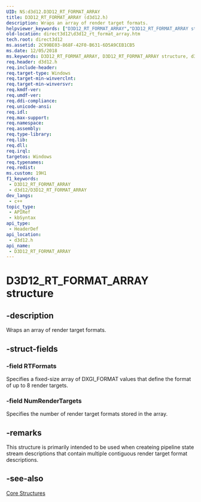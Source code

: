 ```yaml
---
UID: NS:d3d12.D3D12_RT_FORMAT_ARRAY
title: D3D12_RT_FORMAT_ARRAY (d3d12.h)
description: Wraps an array of render target formats.
helpviewer_keywords: ["D3D12_RT_FORMAT_ARRAY","D3D12_RT_FORMAT_ARRAY structure","d3d12/D3D12_RT_FORMAT_ARRAY","direct3d12.d3d12_rt_format_array"]
old-location: direct3d12\d3d12_rt_format_array.htm
tech.root: direct3d12
ms.assetid: 2C99BE03-868F-42F0-B631-6D5A9CEB1CB5
ms.date: 12/05/2018
ms.keywords: D3D12_RT_FORMAT_ARRAY, D3D12_RT_FORMAT_ARRAY structure, d3d12/D3D12_RT_FORMAT_ARRAY, direct3d12.d3d12_rt_format_array
req.header: d3d12.h
req.include-header: 
req.target-type: Windows
req.target-min-winverclnt: 
req.target-min-winversvr: 
req.kmdf-ver: 
req.umdf-ver: 
req.ddi-compliance: 
req.unicode-ansi: 
req.idl: 
req.max-support: 
req.namespace: 
req.assembly: 
req.type-library: 
req.lib: 
req.dll: 
req.irql: 
targetos: Windows
req.typenames: 
req.redist: 
ms.custom: 19H1
f1_keywords:
 - D3D12_RT_FORMAT_ARRAY
 - d3d12/D3D12_RT_FORMAT_ARRAY
dev_langs:
 - c++
topic_type:
 - APIRef
 - kbSyntax
api_type:
 - HeaderDef
api_location:
 - d3d12.h
api_name:
 - D3D12_RT_FORMAT_ARRAY
---
```


# D3D12_RT_FORMAT_ARRAY structure


## -description

Wraps an array of render target formats.

## -struct-fields

### -field RTFormats

Specifies a fixed-size array of DXGI_FORMAT values that define the format of up to 8 render targets.

### -field NumRenderTargets

Specifies the number of render target formats stored in the array.

## -remarks

This structure is primarily intended to be used when createing pipeline state stream descriptions that contain multiple contiguous render target format descriptions.

## -see-also

<a href="https://docs.microsoft.com/windows/desktop/direct3d12/direct3d-12-structures">Core Structures</a>

